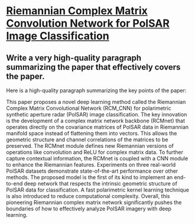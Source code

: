 # [Riemannian Complex Matrix Convolution Network for PolSAR Image   Classification](https://arxiv.org/abs/2312.03378)

## Write a very high-quality paragraph summarizing the paper that effectively covers the paper.

 Here is a high-quality paragraph summarizing the key points of the paper:

This paper proposes a novel deep learning method called the Riemannian Complex Matrix Convolutional Network (RCM_CNN) for polarimetric synthetic aperture radar (PolSAR) image classification. The key innovation is the development of a complex matrix network backbone (RCMnet) that operates directly on the covariance matrices of PolSAR data in Riemannian manifold space instead of flattening them into vectors. This allows the geometric structure and channel correlations of the matrices to be preserved. The RCMnet module defines new Riemannian versions of operations like convolution and ReLU for complex matrix data. To further capture contextual information, the RCMnet is coupled with a CNN module to enhance the Riemannian features. Experiments on three real-world PolSAR datasets demonstrate state-of-the-art performance over other methods. The proposed model is the first of its kind to implement an end-to-end deep network that respects the intrinsic geometric structure of PolSAR data for classification. A fast polarimetric kernel learning technique is also introduced to reduce computational complexity. Overall, this pioneering Riemannian complex matrix network significantly pushes the boundaries of how to effectively analyze PolSAR imagery with deep learning.
